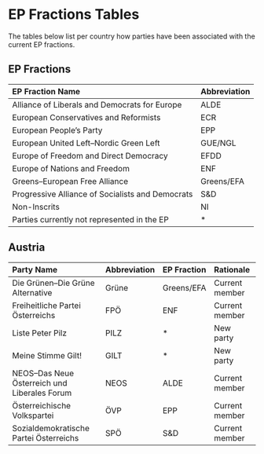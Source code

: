 # EP Fractions Tables

The tables below list per country how parties have been associated with the
current EP fractions.

## EP Fractions

| EP Fraction Name                                 | Abbreviation |
|:-------------------------------------------------|:-------------|
| Alliance of Liberals and Democrats for Europe    | ALDE         |
| European Conservatives and Reformists            | ECR          |
| European People’s Party                          | EPP          |
| European United Left–Nordic Green Left           | GUE/NGL      |
| Europe of Freedom and Direct Democracy           | EFDD         |
| Europe of Nations and Freedom                    | ENF          |
| Greens–European Free Alliance                    | Greens/EFA   |
| Progressive Alliance of Socialists and Democrats | S&D          |
| Non-Inscrits                                     | NI           |
| Parties currently not represented in the EP      | *            |

## Austria

| Party Name                                   | Abbreviation | EP Fraction | Rationale      |
|:---------------------------------------------|:-------------|:------------|:---------------|
| Die Grünen–Die Grüne Alternative             | Grüne        | Greens/EFA  | Current member |
| Freiheitliche Partei Österreichs             | FPÖ          | ENF         | Current member |
| Liste Peter Pilz                             | PILZ         | *           | New party      |
| Meine Stimme Gilt!                           | GILT         | *           | New party      |
| NEOS–Das Neue Österreich und Liberales Forum | NEOS         | ALDE        | Current member |
| Österreichische Volkspartei                  | ÖVP          | EPP         | Current member |
| Sozialdemokratische Partei Österreichs       | SPÖ          | S&D         | Current member |

